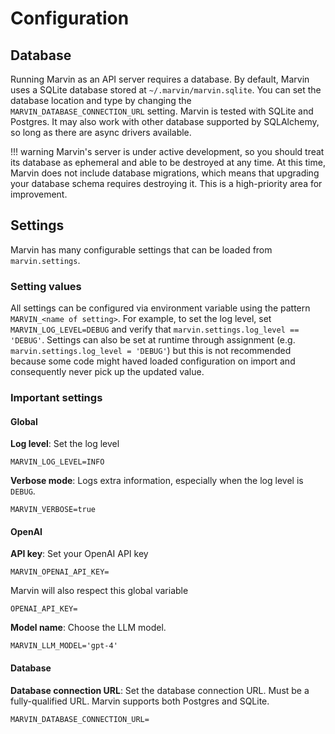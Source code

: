 # Configuration
## Database
Running Marvin as an API server requires a database. By default, Marvin uses a SQLite database stored at `~/.marvin/marvin.sqlite`. You can set the database location and type by changing the `MARVIN_DATABASE_CONNECTION_URL` setting. Marvin is tested with SQLite and Postgres. It may also work with other database supported by SQLAlchemy, so long as there are async drivers available.

!!! warning
    Marvin's server is under active development, so you should treat its database as ephemeral and able to be destroyed at any time. At this time, Marvin does not include database migrations, which means that upgrading your database schema requires destroying it. This is a high-priority area for improvement.


## Settings
Marvin has many configurable settings that can be loaded from `marvin.settings`.


### Setting values
All settings can be configured via environment variable using the pattern `MARVIN_<name of setting>`. For example, to set the log level, set `MARVIN_LOG_LEVEL=DEBUG` and verify that `marvin.settings.log_level == 'DEBUG'`. Settings can also be set at runtime through assignment (e.g. `marvin.settings.log_level = 'DEBUG'`) but this is not recommended because some code might haved loaded configuration on import and consequently never pick up the updated value.

### Important settings

#### Global
**Log level**: Set the log level
```
MARVIN_LOG_LEVEL=INFO
```
**Verbose mode**: Logs extra information, especially when the log level is `DEBUG`. 
```
MARVIN_VERBOSE=true
```

#### OpenAI
**API key**: Set your OpenAI API key
```
MARVIN_OPENAI_API_KEY=
```
Marvin will also respect this global variable
```
OPENAI_API_KEY=
```

**Model name**: 
Choose the LLM model.
```
MARVIN_LLM_MODEL='gpt-4'
```

#### Database

**Database connection URL**: Set the database connection URL. Must be a fully-qualified URL. Marvin supports both Postgres and SQLite.

```
MARVIN_DATABASE_CONNECTION_URL=
```